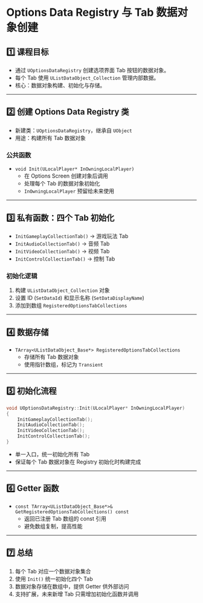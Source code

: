 # Options Data Registry 与 Tab 数据对象创建

## 1️⃣ 课程目标

- 通过 `UOptionsDataRegistry` 创建选项界面 Tab 按钮的数据对象。
- 每个 Tab 使用 `UListDataObject_Collection` 管理内部数据。
- 核心：数据对象构建、初始化与存储。

------

## 2️⃣ 创建 Options Data Registry 类

- 新建类：`UOptionsDataRegistry`，继承自 `UObject`
- 用途：构建所有 Tab 数据对象

### 公共函数

- `void Init(ULocalPlayer* InOwningLocalPlayer)`
  - 在 Options Screen 创建对象后调用
  - 处理每个 Tab 的数据对象初始化
  - `InOwningLocalPlayer` 预留给未来使用

------

## 3️⃣ 私有函数：四个 Tab 初始化

- `InitGameplayCollectionTab()` → 游戏玩法 Tab
- `InitAudioCollectionTab()` → 音频 Tab
- `InitVideoCollectionTab()` → 视频 Tab
- `InitControlCollectionTab()` → 控制 Tab

### 初始化逻辑

1. 构建 `UListDataObject_Collection` 对象
2. 设置 ID (`SetDataId`) 和显示名称 (`SetDataDisplayName`)
3. 添加到数组 `RegisteredOptionsTabCollections`

------

## 4️⃣ 数据存储

- `TArray<UListDataObject_Base*> RegisteredOptionsTabCollections`
  - 存储所有 Tab 数据对象
  - 使用指针数组，标记为 `Transient`

------

## 5️⃣ 初始化流程

```cpp
void UOptionsDataRegistry::Init(ULocalPlayer* InOwningLocalPlayer)
{
    InitGameplayCollectionTab();
    InitAudioCollectionTab();
    InitVideoCollectionTab();
    InitControlCollectionTab();
}
```

- 单一入口，统一初始化所有 Tab
- 保证每个 Tab 数据对象在 Registry 初始化时构建完成

------

## 6️⃣ Getter 函数

- `const TArray<UListDataObject_Base*>& GetRegisteredOptionsTabCollections() const`
  - 返回已注册 Tab 数组的 const 引用
  - 避免数组复制，提高性能

------

## 7️⃣ 总结

1. 每个 Tab 对应一个数据对象集合
2. 使用 `Init()` 统一初始化四个 Tab
3. 数据对象存储在数组中，提供 Getter 供外部访问
4. 支持扩展，未来新增 Tab 只需增加初始化函数并调用

